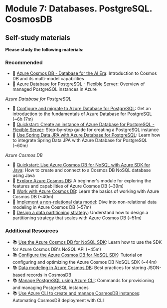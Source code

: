 # Module 7: Databases. PostgreSQL. CosmosDB

## Self-study materials

**Please study the following materials:**

### Recommended

- 📄 [Azure Cosmos DB - Database for the AI Era](https://learn.microsoft.com/en-us/azure/cosmos-db/introduction): Introduction to Cosmos DB and its multi-model capabilities
- 📄 [Azure Database for PostgreSQL - Flexible Server](https://learn.microsoft.com/en-us/azure/postgresql/flexible-server/overview): Overview of managed PostgreSQL instances in Azure

*Azure Database for PostgreSQL*
- 📄 [Configure and migrate to Azure Database for PostgreSQL](https://learn.microsoft.com/en-us/training/paths/microsoft-learn-azure-database-for-postgresql/): Get an introduction to the fundamentals of Azure Database for PostgreSQL (~6h 17m)
- 📄 [Quickstart: Create an instance of Azure Database for PostgreSQL - Flexible Server](https://learn.microsoft.com/en-us/azure/postgresql/flexible-server/quickstart-create-server-portal): Step-by-step guide for creating a PostgreSQL instance
- 📄 [Use Spring Data JPA with Azure Database for PostgreSQL](https://learn.microsoft.com/en-us/azure/developer/java/spring-framework/configure-spring-data-jpa-with-azure-postgresql?toc=%2Fazure%2Fpostgresql%2Ftoc.json&bc=%2Fazure%2Fbread%2Ftoc.json&tabs=passwordless): Learn how to integrate Spring Data JPA with Azure Database for PostgreSQL (~60m)

*Azure Cosmos DB*
- 📄 [Quickstart: Use Azure Cosmos DB for NoSQL with Azure SDK for Java](https://learn.microsoft.com/en-us/azure/cosmos-db/nosql/quickstart-java): How to create and connect to a Cosmos DB NoSQL database using Java
- 📄 [Explore Azure Cosmos DB](https://learn.microsoft.com/en-us/training/modules/explore-azure-cosmos-db/): A beginner's module for exploring the features and capabilities of Azure Cosmos DB (~39m)
- 📄 [Work with Azure Cosmos DB](https://learn.microsoft.com/en-us/training/modules/work-with-cosmos-db/): Learn the basics of working with Azure Cosmos DB (~40m)
- 📄 [Implement a non-relational data model](https://learn.microsoft.com/en-us/training/modules/implement-non-relational-data-model/): Dive into non-relational data modeling in Azure Cosmos DB (~57m)
- 📄 [Design a data partitioning strategy](https://learn.microsoft.com/en-us/training/modules/design-data-partitioning-strategy/): Understand how to design a partitioning strategy that scales with Azure Cosmos DB (~51m)

### Additional Resources

- 📚 [Use the Azure Cosmos DB for NoSQL SDK](https://learn.microsoft.com/en-us/training/modules/use-azure-cosmos-db-sql-api-sdk/): Learn how to use the SDK for Azure Cosmos DB's NoSQL API (~45m)
- 📚 [Configure the Azure Cosmos DB for NoSQL SDK](https://learn.microsoft.com/en-us/training/modules/configure-azure-cosmos-db-sql-api-sdk/): Tutorial on configuring and optimizing the Azure Cosmos DB NoSQL SDK (~44m)
- 📚 [Data modeling in Azure Cosmos DB](https://learn.microsoft.com/en-us/azure/cosmos-db/nosql/modeling-data): Best practices for storing JSON-based records in CosmosDB
- 📚 [Manage PostgreSQL using Azure CLI](https://learn.microsoft.com/en-us/cli/azure/postgres): Commands for provisioning and managing PostgreSQL instances
- 📚 [Use Azure CLI to create and manage CosmosDB instances](https://learn.microsoft.com/en-us/cli/azure/cosmosdb): Automating CosmosDB deployment with CLI
